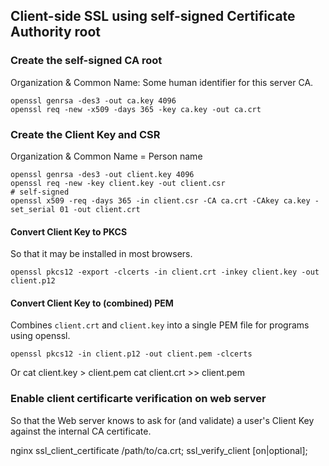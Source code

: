 ## Client-side SSL using self-signed Certificate Authority root

### Create the self-signed CA root
Organization & Common Name: Some human identifier for this server CA.

    openssl genrsa -des3 -out ca.key 4096
    openssl req -new -x509 -days 365 -key ca.key -out ca.crt

### Create the Client Key and CSR
Organization & Common Name = Person name

    openssl genrsa -des3 -out client.key 4096
    openssl req -new -key client.key -out client.csr
    # self-signed
    openssl x509 -req -days 365 -in client.csr -CA ca.crt -CAkey ca.key -set_serial 01 -out client.crt

#### Convert Client Key to PKCS
So that it may be installed in most browsers.

    openssl pkcs12 -export -clcerts -in client.crt -inkey client.key -out client.p12

#### Convert Client Key to (combined) PEM
Combines `client.crt` and `client.key` into a single PEM file for programs using openssl.

    openssl pkcs12 -in client.p12 -out client.pem -clcerts
Or
    cat client.key > client.pem
    cat client.crt >> client.pem

### Enable client certificarte verification on web server
So that the Web server knows to ask for (and validate) a user's Client Key against the internal CA certificate.

nginx
    ssl_client_certificate /path/to/ca.crt;
    ssl_verify_client [on|optional];
